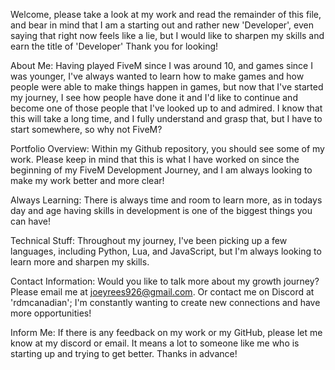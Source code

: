Welcome, please take a look at my work and read the remainder of this file, and bear in mind that I am a starting out and rather new 'Developer', even saying that right now feels like a lie, but I would like to sharpen my skills and earn the title of 'Developer' Thank you for looking!

About Me:
Having played FiveM since I was around 10, and games since I was younger, I've always wanted to learn how to make games and how people were able to make things happen in games, but now that I've started my journey, I see how people have done it and I'd like to continue and become one of those people that I've looked up to and admired. I know that this will take a long time, and I fully understand and grasp that, but I have to start somewhere, so why not FiveM?

Portfolio Overview:
Within my Github repository, you should see some of my work. Please keep in mind that this is what I have worked on since the beginning of my FiveM Development Journey, and I am always looking to make my work better and more clear!

Always Learning:
There is always time and room to learn more, as in todays day and age having skills in development is one of the biggest things you can have!

Technical Stuff:
Throughout my journey, I've been picking up a few languages, including Python, Lua, and JavaScript, but I'm always looking to learn more and sharpen my skills.

Contact Information:
Would you like to talk more about my growth journey? Please email me at joeyrees926@gmail.com. Or contact me on Discord at 'rdmcanadian'; I'm constantly wanting to create new connections and have more opportunities!

Inform Me:
If there is any feedback on my work or my GitHub, please let me know at my discord or email. It means a lot to someone like me who is starting up and trying to get better. Thanks in advance!